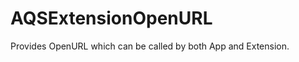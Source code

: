 AQSExtensionOpenURL
===================

Provides OpenURL which can be called by both App and Extension.
